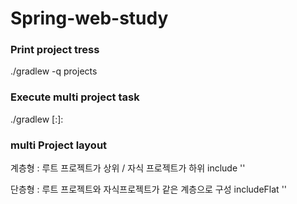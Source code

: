 # Spring-web-study

### Print project tress
./gradlew -q projects

### Execute multi project task
./gradlew [:]<project name>:<task name>

### multi Project layout
계층형 :
    루트 프로젝트가 상위 / 자식 프로젝트가 하위 
    include '<project name>'

단층형 :
    루트 프로젝트와 자식프로젝트가 같은 계층으로 구성
    includeFlat '<project name>'
    
